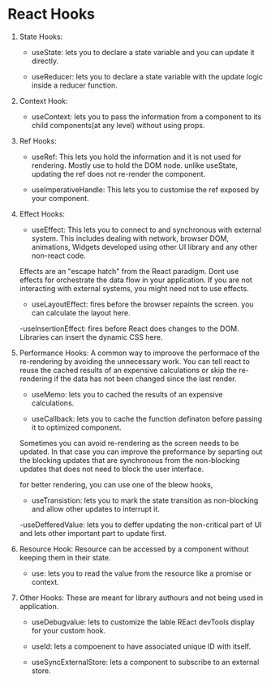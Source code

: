 # React Hooks

1. State Hooks:
    - useState: lets you to declare a state variable and you can update it directly.
    
    - useReducer: lets you to declare a state variable with the update logic inside a reducer function.

2. Context Hook:
    - useContext: lets you to pass the information from a component to its child components(at any level) without using props.

3. Ref Hooks:
    - useRef: This lets you hold the information and it is not used for rendering. Mostly use to hold the DOM node.
    unlike useState, updating the ref does not re-render the component.
    
    - useImperativeHandle: This lets you to customise the ref exposed by your component.

4. Effect Hooks:
    - useEffect: This lets you to connect to and synchronous with external system. This includes dealing with network, browser DOM, animations, Widgets developed using other UI library and any other non-react code.

    Effects are an "escape hatch" from the React paradigm. Dont use effects for orchestrate the data flow in your application. If you are not interacting with external systems, you might need not to use effects.

    - useLayoutEffect: fires before the browser repaints the screen. you can calculate the layout here.
    
    -useInsertionEffect: fires before React does changes to the DOM. Libraries can insert the dynamic CSS here.

5. Performance Hooks:
    A common way to improove the performace of the re-rendering by avoiding the unnecessary work. You can tell react to reuse the cached results of an expensive calculations or skip the re-rendering if the data has not been changed since the last render.

    - useMemo: lets you to cached the results of an expensive calculations.

    - useCallback: lets you to cache the function definaton before passing it to optimized component.

    Sometimes you can avoid re-rendering as the screen needs to be updated. In that case you can improve the preformance by separting out the blocking updates that are synchronous from the non-blocking updates that does not need to block the user interface.

    for better rendering, you can use one of the bleow hooks,

    - useTransistion: lets you to mark the state transition as non-blocking and allow other updates to interrupt it.

    -useDefferedValue: lets you to deffer updating the non-critical part of UI and lets other important part to update first.

6. Resource Hook:
    Resource can be accessed by a component without keeping them in their state.

    - use: lets you to read the value from the resource like a promise or context.

7. Other Hooks:
    These are meant for library authours and not being used in application.

    - useDebugvalue: lets to customize the lable REact devTools display for your custom hook.

    - useId: lets a compoenent to have associated unique ID with itself.

    - useSyncExternalStore: lets a component to subscribe to an external store.


